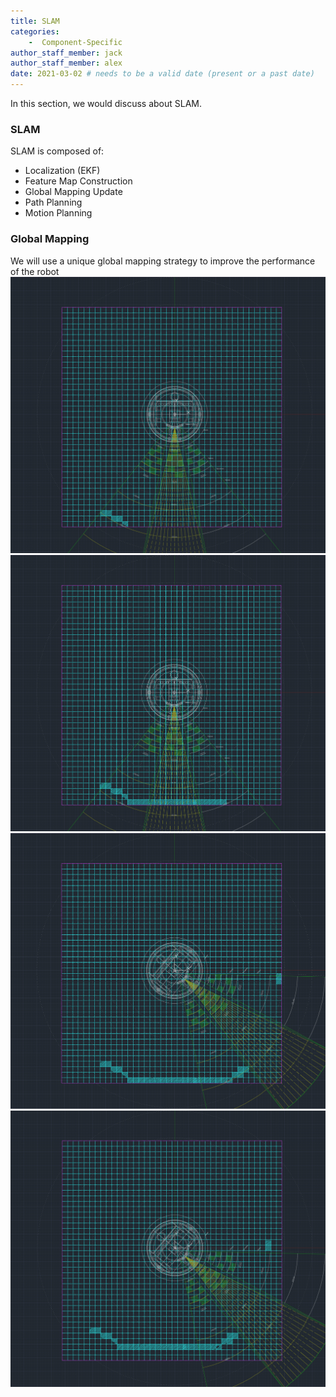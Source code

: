 ```yaml
---
title: SLAM
categories: 
    -  Component-Specific
author_staff_member: jack
author_staff_member: alex
date: 2021-03-02 # needs to be a valid date (present or a past date)
---
```


In this section, we would discuss about SLAM.


### SLAM
SLAM is composed of:
- Localization (EKF)
- Feature Map Construction
- Global Mapping Update
- Path Planning
- Motion Planning

### Global Mapping
We will use a unique global mapping strategy to improve the performance of the robot
<img src="/images/blog/post4/mv1.png" alt="Fire Pattern" class="landscape"/>
<img src="/images/blog/post4/mv2.png" alt="Fire Pattern" class="landscape"/>
<img src="/images/blog/post4/mv3.png" alt="Fire Pattern" class="landscape"/>
<img src="/images/blog/post4/mv4.png" alt="Fire Pattern" class="landscape"/>

